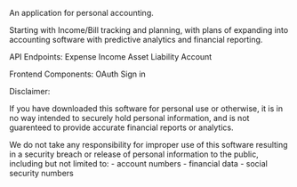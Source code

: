 An application for personal accounting.

Starting with Income/Bill tracking and planning, with plans of expanding into accounting software with predictive analytics and financial reporting.

API Endpoints:
    Expense
    Income
    Asset
    Liability
    Account

Frontend Components:
    OAuth Sign in




Disclaimer:

If you have downloaded this software for personal use or otherwise, it is in no way intended to securely hold personal information, and is not guarenteed to provide accurate financial reports or analytics.

We do not take any responsibility for improper use of this software resulting in a security breach or release of personal information to the public, including but not limited to:
        - account numbers
        - financial data
        - social security numbers